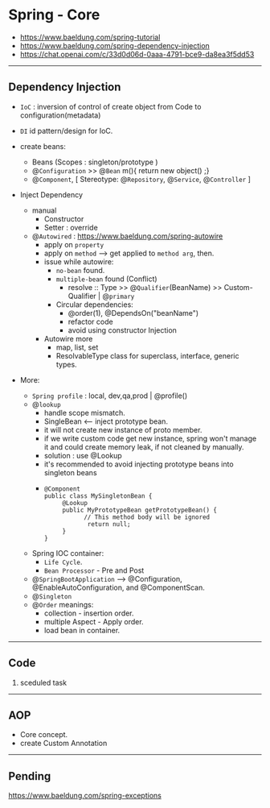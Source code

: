 # Spring - Core
- https://www.baeldung.com/spring-tutorial
- https://www.baeldung.com/spring-dependency-injection
- https://chat.openai.com/c/33d0d06d-0aaa-4791-bce9-da8ea3f5dd53
---

## Dependency Injection
- `IoC` : inversion of control of create object from Code to configuration(metadata)
- `DI` id pattern/design for IoC.
- create beans:
  - Beans (Scopes : singleton/prototype )
  - @`Configuration` >> @`Bean` m(){ return new object() ;}
  - @`Component`, [ Stereotype: @`Repository`, @`Service`, @`Controller` ] 
- Inject Dependency
  - manual
    - Constructor
    - Setter : override
  - @`Autowired` : https://www.baeldung.com/spring-autowire
    - apply on `property` 
    - apply on `method` --> get applied to `method arg`, then.
    - issue while autowire:
      - `no-bean` found.
      - `multiple-bean` found (Conflict) 
        - resolve :: Type >>  @`Qualifier`(BeanName) >> Custom-Qualifier | @`primary`
      - Circular dependencies:
        - @order(1), @DependsOn("beanName")
        - refactor code
        - avoid using constructor Injection
    - Autowire more
      - map, list, set
      - ResolvableType class for  superclass, interface, generic types. 

- More:
  - `Spring profile` : local, dev,qa,prod | @profile()
  - @`lookup` 
    - handle scope mismatch.
    - SingleBean <-- inject prototype bean.
    - it will not create new instance of proto member.
    - if we write custom code get new instance, spring won't manage it and could create memory leak, if not cleaned by manually.
    - solution : use @Lookup
    - it's recommended to avoid injecting prototype beans into singleton beans
    - ```
      @Component
      public class MySingletonBean {
           @Lookup
           public MyPrototypeBean getPrototypeBean() {
                 // This method body will be ignored
                  return null;
           }
      }
      ```  
  - Spring IOC container:
    - `Life Cycle`.
    - `Bean Processor` - Pre and Post
  - @`SpringBootApplication`  --> @Configuration, @EnableAutoConfiguration, and @ComponentScan.  
  - @`Singleton`
  - @`Order` meanings:
    - collection - insertion order.
    - multiple Aspect - Apply order.
    - load bean in container.

---
## Code    
1. sceduled task

---
## AOP
- Core concept.
- create Custom Annotation
---

## Pending
https://www.baeldung.com/spring-exceptions